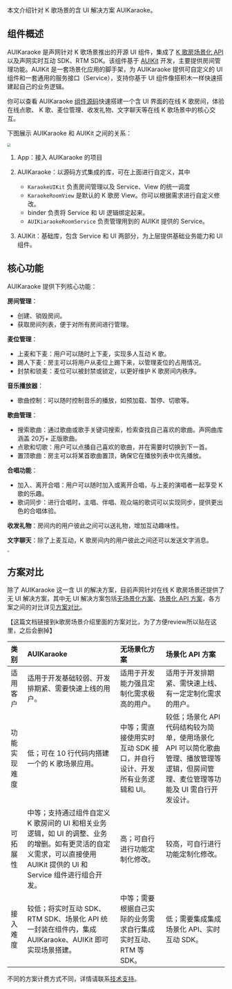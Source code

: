 本文介绍针对 K 歌场景的含 UI 解决方案 AUIKaraoke。

## 组件概述

AUIKaraoke 是声网针对 K 歌场景推出的开源 UI 组件，集成了 [K 歌房场景化 API]() 以及声网实时互动 SDK、RTM SDK。该组件基于 [AUIKit](https://github.com/AgoraIO-Community/AUIKit/tree/main)  开发，主要提供房间管理功能。AUIKit 是一套场景化应用的脚手架，为 AUIKaraoke 提供可自定义的 UI 组件和一套通用的服务接口（Service），支持你基于 UI 组件像搭积木一样快速搭建起自己的业务逻辑。

你可以查看 AUIKaraoke [组件源码](https://github.com/AgoraIO-Community/AUIKitKaraoke)快速搭建一个含 UI 界面的在线 K 歌房间，体验在线点歌、 K 歌、麦位管理、收发礼物、文字聊天等在线 K 歌场景中的核心交互。

下图展示 AUIKaraoke 和 AUIKit 之间的关系：

<img src="https://web-cdn.agora.io/docs-files/1695201504874" style="zoom:50%;" />

1. App：接入 AUIKaraoke 的项目

2. AUIKaraoke：以源码方式集成的库，可在上面进行自定义，其中

   - `KaraokeUIKit` 负责房间管理以及 Service、View 的统一调度
   - `KaraokeRoomView` 是默认的 K 歌房 View。你可以根据需求进行自定义修改。
   - binder 负责将 Service 和 UI 逻辑绑定起来。
   - `AUIKiaraokeRoomService` 负责管理用到的 AUIKit 提供的 Service。

3. AUIKit：基础库，包含 Service 和 UI 两部分，为上层提供基础业务能力和 UI 组件。

## 核心功能

AUIKaraoke 提供下列核心功能：

**房间管理**：

- 创建、销毁房间。
- 获取房间列表，便于对所有房间进行管理。

**麦位管理**：

- 上麦和下麦：用户可以随时上下麦，实现多人互动 K 歌。
- 踢人下麦：房主可以将用户从麦位上踢下来，以管理麦位的占用情况。
- 封禁和锁麦：麦位可以被封禁或锁定，以更好维护 K 歌房间内秩序。

**音乐播放器**：

- 歌曲控制：可以随时控制音乐的播放，如预加载、暂停、切歌等。

**歌曲管理**：

- 搜索歌曲：通过歌曲或歌手关键词搜索，检索查找自己喜欢的歌曲。声网曲库涵盖 20万+ 正版歌曲。
- 点歌和切歌：用户可以点播自己喜欢的歌曲，并在需要时切换到下一首。
- 置顶歌曲：房主可以将某首歌曲置顶，确保它在播放列表中优先播放。

**合唱功能**：

- 加入、离开合唱：用户可以随时加入或离开合唱，与上麦的演唱者一起享受 K 歌的乐趣。
- 歌词同步：进行合唱时，主唱、伴唱、观众端的歌词可以实现同步，提供更出色的合唱体验。

**收发礼物**：房间内的用户彼此之间可以送礼物，增加互动趣味性。

**文字聊天**：除了上麦互动，K 歌房间内的用户彼此之间还可以发送文字消息。

<img src="https://web-cdn.agora.io/docs-files/1695201580570" style="zoom:30%;" />

## 方案对比

除了 AUIKaraoke 这一含 UI 的解决方案，目前声网针对在线 K 歌房场景还提供了无 UI 解决方案，其中无 UI 解决方案包括[无场景化方案](https://confluence.agoralab.co/)、[场景化 API 方案](https://confluence.agoralab.co/)，各方案之间的对比详见[方案对比]()。

【这篇文档链接到k歌房场景介绍里面的方案对比，为了方便review所以贴在这里，之后会删掉】

| 类别         | AUIKaraoke                                                   | 无场景化方案                                                 | 场景化 API 方案                                              |
| :----------- | :----------------------------------------------------------- | :----------------------------------------------------------- | :----------------------------------------------------------- |
| 适用客户     | 适用于开发基础较弱、开发排期紧、需要快速上线的用户。         | 适用于开发能力强且定制化需求极高的用户。                     | 适用于开发排期紧、需快速上线、有一定定制化需求的用户。       |
| 功能实现难度 | 低；可在 10 行代码内搭建一个的 K 歌场景应用。                | 中等；需直接使用实时互动 SDK 接口，并自行设计、开发所有业务逻辑和 UI。 | 较低；场景化 API 代码结构较为简单，使用场景化 API 可以简化歌曲管理、播放管理等逻辑，但房间管理、麦位管理等功能及 UI 需自行开发设计。 |
| 可拓展性     | 中等；支持通过组件自定义 K 歌房间的 UI 和相关业务逻辑，如 UI 的调整、业务的增删。如有更灵活的自定义需求，可以直接使用 AUIKit 提供的 UI 和 Service 组件进行组合开发。 | 高；可自行进行功能定制化修改。                               | 较高，可自行进行功能定制化修改。                             |
| 接入难度     | 较低；将实时互动 SDK、RTM SDK、场景化 API 统一封装在组件内，集成 AUIKaraoke、AUIKit 即可实现场景搭建。 | 中等；需要根据自己实际的业务需求自行集成实时互动、RTM 等 SDK。 | 低；需要集成集成场景化 API、实时互动 SDK。                   |

<Admonition type="caution" title="注意">不同的方案计费方式不同，详情请联系[技术支持](https://docs.agora.io/cn/Agora%20Platform/ticket?platform=All%20Platforms)。</Admonition>






